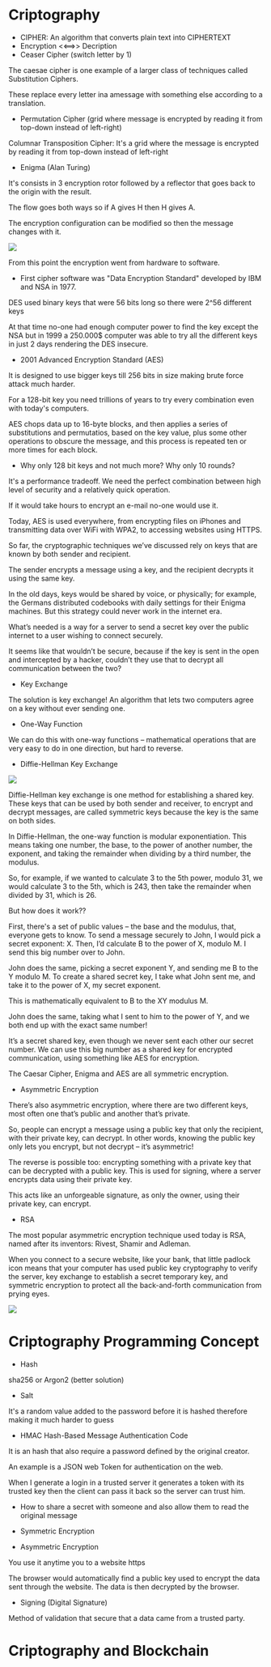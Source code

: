 # Criptography

 - CIPHER: An algorithm that converts plain text into CIPHERTEXT
 - Encryption <<==>> Decription
 - Ceaser Cipher (switch letter by 1)

The caesae cipher is one example of a larger class of techniques called Substitution Ciphers. 

These replace every letter ina  amessage with something else according to a translation.

- Permutation Cipher (grid where message is encrypted by reading it from top-down instead of left-right)

Columnar Transposition Cipher: It's a grid where the message is encrypted by reading it from top-down instead of left-right

- Enigma (Alan Turing)

It's consists in 3 encryption rotor followed by a reflector that goes back to the origin with the result.

The flow goes both ways so if A gives H then H gives A.

The encryption configuration can be modified so then the message changes with it.

![](image/Enigma.png)

From this point the encryption went from hardware to software.

- First cipher software was "Data Encryption Standard" developed by IBM and NSA in 1977.

DES used binary keys that were 56 bits long so there were 2^56 different keys

At that time no-one had enough computer power to find the key except the NSA but in 1999 a 250.000$ computer was able to try all the different keys in just 2 days rendering the DES insecure.

- 2001 Advanced Encryption Standard (AES)

It is designed to use bigger keys till 256 bits in size making brute force attack much harder.

For a 128-bit key you need trillions of years to try every combination even with today's computers.

AES chops data up to 16-byte blocks, and then applies a series of substitutions and permutatios, based on the key value, plus some other operations to obscure the message, and this process is repeated ten or more times for each block.

- Why only 128 bit keys and not much more? Why only 10 rounds?

It's a performance tradeoff. We need the perfect combination between high level of security and a relatively quick operation.

If it would take hours to encrypt an e-mail no-one would use it.

Today, AES is used everywhere, from encrypting files on iPhones and transmitting data over WiFi with WPA2, to accessing websites using HTTPS.

So far, the cryptographic techniques we’ve discussed rely on keys that are known by both sender and recipient.

The sender encrypts a message using a key, and the recipient decrypts it using the same key.

In the old days, keys would be shared by voice, or physically; for example, the Germans distributed codebooks with daily settings for their Enigma machines. But this strategy could never work in the internet era.

What’s needed is a way for a server to send a secret key over the public internet to a user wishing to connect securely.

It seems like that wouldn’t be secure, because if the key is sent in the open and intercepted by a hacker, couldn’t they use that to decrypt all communication between the two?

- Key Exchange

The solution is key exchange! An algorithm that lets two computers agree on a key without ever sending one.

- One-Way Function

We can do this with one-way functions – mathematical operations that are very easy to do in one direction, but hard to reverse.

- Diffie-Hellman Key Exchange

![](image/Symmetric.png)

Diffie-Hellman key exchange is one method for establishing a shared key. These keys that can be used by both sender and receiver, to encrypt and decrypt messages, are called symmetric keys because the key is the same on both sides.

In Diffie-Hellman, the one-way function is modular exponentiation. This means taking one number, the base, to the power of another number, the exponent, and taking the remainder when dividing by a third number, the modulus.

So, for example, if we wanted to calculate 3 to the 5th power, modulo 31, we would calculate 3 to the 5th, which is 243, then take the remainder when divided by 31, which is 26.

But how does it work??

First, there's a set of public values – the base and the modulus, that, everyone gets to know. To send a message securely to John, I would pick a secret exponent: X. Then, I’d calculate B to the power of X, modulo M. I send this big number over to John.

John does the same, picking a secret exponent Y, and sending me B to the Y modulo M. To create a shared secret key, I take what John sent me, and take it to the power of X, my secret exponent.

This is mathematically equivalent to B to the XY modulus M.

John does the same, taking what I sent to him to the power of Y, and we both end up with the exact same number!

It’s a secret shared key, even though we never sent each other our secret number. We can use this big number as a shared key for encrypted communication, using something like AES for encryption.

The Caesar Cipher, Enigma and AES are all symmetric encryption.

- Asymmetric Encryption

There’s also asymmetric encryption, where there are two different keys, most often one that’s public and another that’s private.

So, people can encrypt a message using a public key that only the recipient, with their private key, can decrypt. In other words, knowing the public key only lets you encrypt, but not decrypt – it’s asymmetric!

The reverse is possible too: encrypting something with a private key that can be decrypted with a public key.
This is used for signing, where a server encrypts data using their private key.

This acts like an unforgeable signature, as only the owner, using their private key, can encrypt.

- RSA

The most popular asymmetric encryption technique used today is RSA, named after its inventors: Rivest, Shamir and Adleman.

When you connect to a secure website, like your bank, that little padlock icon means that your computer has used public key cryptography to verify the server, key exchange to establish a secret temporary key, and symmetric encryption to protect all the back-and-forth communication from prying eyes.

![](image/Asym.png)

# Criptography Programming Concept

- Hash

sha256 or Argon2 (better solution)

- Salt

It's a random value added to the password before it is hashed therefore making it much harder to guess

- HMAC Hash-Based Message Authentication Code

It is an hash that also require a password defined by the original creator.

An example is a JSON web Token for authentication on the web.

When I generate a login in a trusted server it generates a token with its trusted key then the client can pass it back so the server can trust him.

- How to share a secret with someone and also allow them to read the original message

- Symmetric Encryption

- Asymmetric Encryption

You use it anytime you to a website https

The browser would automatically find a public key used to encrypt the data sent through the website. The data is then decrypted by the browser.

- Signing (Digital Signature)

Method of validation that secure that a data came from a trusted party.

# Criptography and Blockchain


